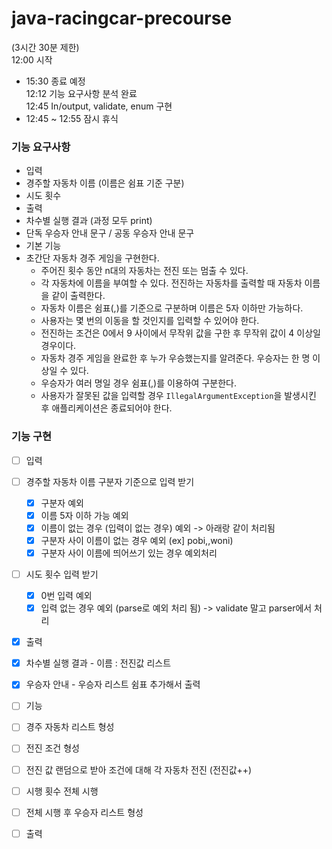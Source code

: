 # java-racingcar-precourse

(3시간 30분 제한)<br>
12:00 시작 <br>
 - 15:30 종료 예정 <br>
12:12 기능 요구사항 분석 완료 <br>
12:45 In/output, validate, enum 구현 <br>
 - 12:45 ~ 12:55 잠시 휴식




### 기능 요구사항
 - 입력 
  - 경주할 자동차 이름 (이름은 쉼표 기준 구분)
  - 시도 횟수
 - 출력
  - 차수별 실행 결과 (과정 모두 print)
  - 단독 우승자 안내 문구 / 공동 우승자 안내 문구
 - 기본 기능
 - 초간단 자동차 경주 게임을 구현한다.
   - 주어진 횟수 동안 n대의 자동차는 전진 또는 멈출 수 있다.
   - 각 자동차에 이름을 부여할 수 있다. 전진하는 자동차를 출력할 때 자동차 이름을 같이 출력한다.
   - 자동차 이름은 쉼표(,)를 기준으로 구분하며 이름은 5자 이하만 가능하다.
   - 사용자는 몇 번의 이동을 할 것인지를 입력할 수 있어야 한다.
   - 전진하는 조건은 0에서 9 사이에서 무작위 값을 구한 후 무작위 값이 4 이상일 경우이다.
   - 자동차 경주 게임을 완료한 후 누가 우승했는지를 알려준다. 우승자는 한 명 이상일 수 있다.
   - 우승자가 여러 명일 경우 쉼표(,)를 이용하여 구분한다.
   - 사용자가 잘못된 값을 입력할 경우 `IllegalArgumentException`을 발생시킨 후 애플리케이션은 종료되어야 한다.

 ### 기능 구현
 - [ ] 입력 
  - [ ] 경주할 자동차 이름 구분자 기준으로 입력 받기
    - [X] 구분자 예외
    - [X] 이름 5자 이하 가능 예외
    - [X] 이름이 없는 경우 (입력이 없는 경우) 예외 -> 아래랑 같이 처리됨
    - [X] 구분자 사이 이름이 없는 경우 예외 (ex] pobi,,woni) 
    - [X] 구분자 사이 이름에 띄어쓰기 있는 경우 예외처리
  - [ ] 시도 횟수 입력 받기
    - [X] 0번 입력 예외
    - [X] 입력 없는 경우 예외 (parse로 예외 처리 됨) -> validate 말고 parser에서 처리
 - [X] 출력
  - [X] 차수별 실행 결과 - 이름 : 전진값 리스트
  - [X] 우승자 안내 - 우승자 리스트 쉼표 추가해서 출력
 - [ ] 기능
  - [ ] 경주 자동차 리스트 형성
  - [ ] 전진 조건 형성
  - [ ] 전진 값 랜덤으로 받아 조건에 대해 각 자동차 전진 (전진값++)
  - [ ] 시행 횟수 전체 시행
  - [ ] 전체 시행 후 우승자 리스트 형성
  - [ ] 출력
 

